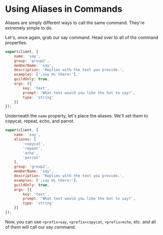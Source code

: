 # Using Aliases in Commands

Aliases are simply different ways to call the same command. They're extremely simple to do.

Let's, once again, grab our say command. Head over to all of the command properties.

```js
super(client, {
    name: 'say',
    group: 'group2',
    memberName: 'say',
    description: 'Replies with the text you provide.',
    examples: [';say Hi there!'],
    guildOnly: true,
    args: [{
        key: 'text',
        prompt: 'What text would you like the bot to say?',
        type: 'string'
    }]
});
```

Underneath the `name` property, let's place the aliases. We'll set them to copycat, repeat, echo, and parrot.

```js
super(client, {
    name: 'say',
    aliases: [
        'copycat',
        'repeat',
        'echo',
        'parrot'
    ],
    group: 'group2',
    memberName: 'say',
    description: 'Replies with the text you provide.',
    examples: [';say Hi there!'],
    guildOnly: true,
    args: [{
        key: 'text',
        prompt: 'What text would you like the bot to say?',
        type: 'string'
    }]
});
```

Now, you can use `<prefix>say`, `<prefix>copycat`, `<prefix>echo`, etc. and all of them will call our say command.


